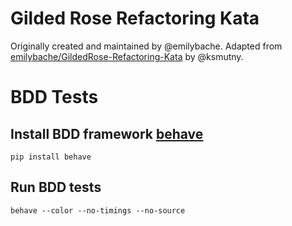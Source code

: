 # Gilded Rose Refactoring Kata

Originally created and maintained by @emilybache. Adapted from [emilybache/GildedRose-Refactoring-Kata](https://github.com/emilybache/GildedRose-Refactoring-Kata) by @ksmutny.

# BDD Tests

## Install BDD framework [behave](https://behave.readthedocs.io/en/latest/)

```
pip install behave
```

## Run BDD tests

```
behave --color --no-timings --no-source
```
